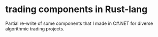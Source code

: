 # trading components in Rust-lang

Partial re-write of some components that I made in C#.NET for diverse algorithmic trading projects.
